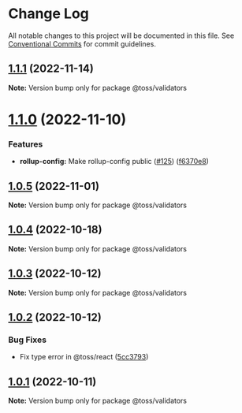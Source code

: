 # Change Log

All notable changes to this project will be documented in this file.
See [Conventional Commits](https://conventionalcommits.org) for commit guidelines.

## [1.1.1](https://github.com/toss/slash/compare/@toss/validators@1.1.0...@toss/validators@1.1.1) (2022-11-14)

**Note:** Version bump only for package @toss/validators





# [1.1.0](https://github.com/toss/slash/compare/@toss/validators@1.0.5...@toss/validators@1.1.0) (2022-11-10)


### Features

* **rollup-config:** Make rollup-config public ([#125](https://github.com/toss/slash/issues/125)) ([f6370e8](https://github.com/toss/slash/commit/f6370e8c4b0fa926e923b518c26b7071ee0e53da))





## [1.0.5](https://github.com/toss/slash/compare/@toss/validators@1.0.4...@toss/validators@1.0.5) (2022-11-01)

**Note:** Version bump only for package @toss/validators





## [1.0.4](https://github.com/toss/slash/compare/@toss/validators@1.0.3...@toss/validators@1.0.4) (2022-10-18)

**Note:** Version bump only for package @toss/validators





## [1.0.3](https://github.com/toss/slash/compare/@toss/validators@1.0.2...@toss/validators@1.0.3) (2022-10-12)

**Note:** Version bump only for package @toss/validators





## [1.0.2](https://github.com/toss/slash/compare/@toss/validators@1.0.1...@toss/validators@1.0.2) (2022-10-12)


### Bug Fixes

* Fix type error in @toss/react ([5cc3793](https://github.com/toss/slash/commit/5cc37936e8739204f32f9f50ee61570b758343f8))





## [1.0.1](https://github.com/toss/slash/compare/@toss/validators@1.0.0...@toss/validators@1.0.1) (2022-10-11)

**Note:** Version bump only for package @toss/validators
